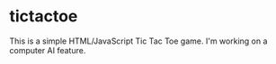 # tictactoe
This is a simple HTML/JavaScript Tic Tac Toe game. I'm working on a computer AI feature.
